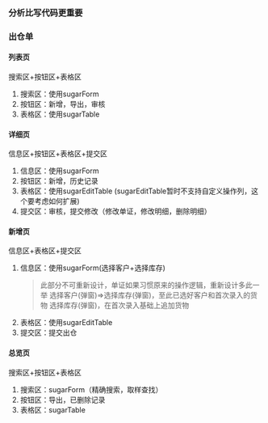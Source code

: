 ### 分析比写代码更重要

### 出仓单

#### 列表页

搜索区+按钮区+表格区

1. 搜索区：使用sugarForm
2. 按钮区：新增，导出，审核
3. 表格区：使用sugarTable

#### 详细页

信息区+按钮区+表格区+提交区

1. 信息区：使用sugarForm
2. 按钮区：新增，历史记录
3. 表格区：使用sugarEditTable (sugarEditTable暂时不支持自定义操作列，这个要考虑如何扩展)
4. 提交区：审核，提交修改（修改单证，修改明细，删除明细）

#### 新增页

信息区+表格区+提交区

1. 信息区：使用sugarForm(选择客户+选择库存)
   > 此部分不可重新设计，单证如果习惯原来的操作逻辑，重新设计多此一举
   > 选择客户(弹窗)=>选择库存(弹窗)，至此已选好客户和首次录入的货物
   > 选择库存(弹窗)，在首次录入基础上追加货物
2. 表格区：使用sugarEditTable
3. 提交区：提交出仓

#### 总览页

搜索区+按钮区+表格区

1. 搜索区：sugarForm（精确搜索，取样查找）
2. 按钮区：导出，已删除记录
3. 表格区：sugarTable

